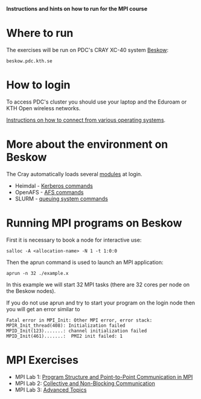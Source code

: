 **Instructions and hints on how to run for the MPI course**

# Where to run

The exercises will be run on PDC's CRAY XC-40 system [Beskow](https://www.pdc.kth.se/hpc-services/computing-systems):

```
beskow.pdc.kth.se
```

# How to login

To access PDC's cluster you should use your laptop and the Eduroam or KTH Open wireless networks.

[Instructions on how to connect from various operating systems](https://www.pdc.kth.se/support/documents/login/login.html).


# More about the environment on Beskow

The Cray automatically loads several [modules](https://www.pdc.kth.se/support/documents/running/running_jobs/software.html#using-modules) at login.

- Heimdal - [Kerberos commands](https://www.pdc.kth.se/support/documents/login/login.html#general-information-about-kerberos)
- OpenAFS - [AFS commands](https://www.pdc.kth.se/support/documents/running/managing_files/afs.html)
- SLURM -  [queuing system commands](https://www.pdc.kth.se/support/documents/running/running_jobs/job_scheduling.html)


# Running MPI programs on Beskow

First it is necessary to book a node for interactive use:

```
salloc -A <allocation-name> -N 1 -t 1:0:0
```

Then the aprun command is used to launch an MPI application:

```
aprun -n 32 ./example.x
```

In this example we will start 32 MPI tasks (there are 32 cores per node on the Beskow nodes).

If you do not use aprun and try to start your program on the login node then you will get an error similar to

```
Fatal error in MPI_Init: Other MPI error, error stack:
MPIR_Init_thread(408): Initialization failed
MPID_Init(123).......: channel initialization failed
MPID_Init(461).......:  PMI2 init failed: 1
```


# MPI Exercises

- MPI Lab 1: [Program Structure and Point-to-Point Communication in MPI](lab1/instructions_lab1.md)
- MPI Lab 2: [Collective and Non-Blocking Communication](lab2/instructions_lab1.md)
- MPI Lab 3: [Advanced Topics](lab3/instructions_lab1.md)
